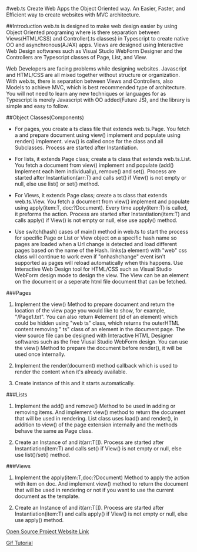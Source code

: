 #web.ts
Create Web Apps the Object Oriented way.
An Easier, Faster, and Efficient way to create websites with MVC architecture.

##Introduction
web.ts is designed to make web design easier by using Object Oriented programing where is there separation between Views(HTML/CSS) and Controller(.ts classes) in Typescript to create native OO and asynchronous(AJAX) apps. Views are designed using Interactive Web Design softwares such as Visual Studio WebForm Designer and the Controllers are Typescript classes of Page, List, and View.


Web Developers are facing problems while designing websites. Javascript and HTML/CSS are all mixed together without structure or organization. With web.ts, there is separation between Views and Controllers, also Models to achieve MVC, which is best recommended type of architecture. You will not need to learn any new techniques or languages for as Typescript is merely Javascript with OO added(Future JS), and the library is simple and easy to follow.

##Object Classes(Components)
* For pages, you create a ts class file that extends web.ts.Page. You fetch a and prepare document using view() implement and populate using render() implement. view() is called once for the class and all Subclasses. Process are started after Instantiation. 

* For lists, it extends Page class; create a ts class that extends web.ts.List<T>.  You fetch a document from view() implement and populate (add() Implement each item individually), remove() and set(). Process are started after Instantiation(arr:T) and calls set() if View() is not empty or null, else use list() or set() method.

* For Views, it extends Page class; create a ts class that extends web.ts.View<T>.  You fetch a document from view() implement and populate using apply(item:T, doc:?Document). Every time apply(item:T) is called, it preforms the action. Process are started after Instantiation(item:T) and calls apply() if View() is not empty or null, else use apply() method.

* Use switch(hash) cases of main() method in web.ts to start the process for specific Page or List or View object on a specific hash name so pages are loaded when a Url change is detected and load different pages based on the name of the Hash. links(a element) with "web" css class will continue to work even if "onhashchange" event isn't supported as pages will reload automatically when this happens. Use Interactive Web Design tool for HTML/CSS such as Visual Studio WebForm design mode to design the view. The View can be an element on the document or a seperate html file document that can be fetched.

###Pages
1. Implement the view() Method to prepare document and return the location of the view page you would like to show, for example, "/Page1.txt".
You can also return #element (id of an element) which could be hidden using "web ts" class, which returns the outerHTML content removing " ts" class of an element in the document page. The view source file can be designed with Interactive HTML Designer softwares such as the free Viusal Studio WebForm design.
You can use the view() Method to prepare the document before render(), it will be used once internally.

2. Implement the render(document) method callback which is used to render the content when it's already available.

3. Create instance of this and it starts automatically.

###Lists
1. Implement the add() and remove() Method to be used in adding or removing items. And implement view() method to return the document that will be used in rendering.
List class uses load() and render(), in addition to view() of the page extension internally and the methods behave the same as Page class.

2. Create an Instance of and it(arr:T[]). Process are started after Instantiation(item:T) and calls set() if View() is not empty or null, else use list()/set() method.

###Views
1. Implement the apply(item:T,doc:?Document) Method to apply the action with item on doc. And implement view() method to return the document that will be used in rendering or not if you want to use the current document as the template.

2. Create an Instance of and it(arr:T[]). Process are started after Instantiation(item:T) and calls apply() if View() is not empty or null, else use apply() method.

[Open Source Project Website Link](https://github.com/medozs/web.ts)

[Gif Tutorial](https://github.com/medozs/web.ts/blob/master/example.gif)

